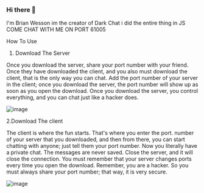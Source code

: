 ### Hi there 👋
I'm Brian Wesson im the creator of Dark Chat i did the entire thing in JS
COME CHAT WITH ME ON PORT 61005


How To Use

1. Download The Server

Once you download the server, share your port number with your friend. Once they have downloaded the client, and you also must download the client, that is the only way you can chat. Add the port number of your server in the client; once you download the server, the port number will show up as soon as you open the download. Once you download the server, you control everything, and you can chat just like a hacker does.

![image](https://user-images.githubusercontent.com/129081077/228097265-7ea666fd-e43b-4da9-9160-6d6ef53ddec6.png)



2.Download The client

The client is where the fun starts. That's where you enter the port. number of your server that you downloaded, and then from there, you can start chatting with anyone; just tell them your port number. Now you literally have a private chat. The messages are never saved. Close the server, and it will close the connection. You must remember that your server changes ports every time you open the download. Remember, you are a hacker. So you must always share your port number; that way, it is very secure.

![image](https://user-images.githubusercontent.com/129081077/228097341-288df054-a44d-427d-800e-b274e0f2260d.png)
